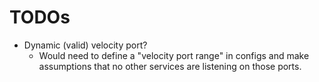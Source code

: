 # TODOs
- Dynamic (valid) velocity port?
    - Would need to define a "velocity port range" in configs and make assumptions that no other services are listening on those ports.

